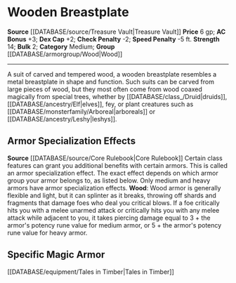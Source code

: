 ﻿---
ac: '3'
armor_category: Medium
armor_group: '[[DATABASE/armorgroup/Wood|Wood]]'
bulk: '2'
check_penalty: '-2'
dex_cap: '+2'
id: '36'
item_category: Armor
item_subcategory: Base Armor
level: '0'
name: Wooden Breastplate
price: 6 gp
rarity: Common
source: '[[DATABASE/source/Treasure Vault|Treasure Vault]]'
speed_penalty: -5 ft.
strength: '+14'
strength_req: '14'
type: Armor

---
# Wooden Breastplate

**Source** [[DATABASE/source/Treasure Vault|Treasure Vault]] 
**Price** 6 gp; **AC Bonus** +3; **Dex Cap** +2; **Check Penalty** -2; **Speed Penalty** -5 ft.
**Strength** 14; **Bulk** 2; **Category** Medium; **Group** [[DATABASE/armorgroup/Wood|Wood]]

---
A suit of carved and tempered wood, a wooden breastplate resembles a metal breastplate in shape and function. Such suits can be carved from large pieces of wood, but they most often come from wood coaxed magically from special trees, whether by [[DATABASE/class_/Druid|druids]], [[DATABASE/ancestry/Elf|elves]], fey, or plant creatures such as [[DATABASE/monsterfamily/Arboreal|arboreals]] or [[DATABASE/ancestry/Leshy|leshys]].

## Armor Specialization Effects

**Source** [[DATABASE/source/Core Rulebook|Core Rulebook]] 
Certain class features can grant you additional benefits with certain armors. This is called an armor specialization effect. The exact effect depends on which armor group your armor belongs to, as listed below. Only medium and heavy armors have armor specialization effects.
**Wood**: Wood armor is generally flexible and light, but it can splinter as it breaks, throwing off shards and fragments that damage foes who deal you critical blows. If a foe critically hits you with a melee unarmed attack or critically hits you with any melee attack while adjacent to you, it takes piercing damage equal to 3 + the armor's potency rune value for medium armor, or 5 + the armor's potency rune value for heavy armor.

## Specific Magic Armor

[[DATABASE/equipment/Tales in Timber|Tales in Timber]]